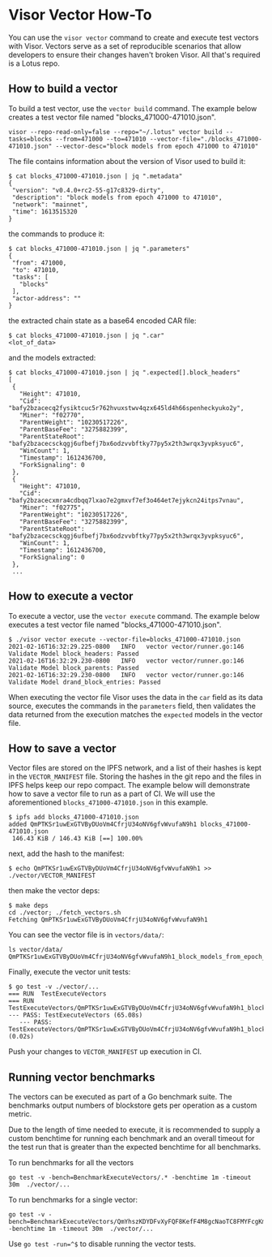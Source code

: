 # Visor Vector How-To
You can use the `visor vector` command to create and execute test vectors with Visor. Vectors serve as a set of reproducible scenarios that allow developers to ensure their changes haven't broken Visor. All that's required is a Lotus repo.

## How to build a vector
To build a test vector, use the `vector build` command. The example below creates a test vector file named "blocks_471000-471010.json".
```
visor --repo-read-only=false --repo="~/.lotus" vector build --tasks=blocks --from=471000 --to=471010 --vector-file="./blocks_471000-471010.json" --vector-desc="block models from epoch 471000 to 471010"
```
The file contains information about the version of Visor used to build it:
```
$ cat blocks_471000-471010.json | jq ".metadata"
{
 "version": "v0.4.0+rc2-55-g17c8329-dirty",
 "description": "block models from epoch 471000 to 471010",
 "network": "mainnet",
 "time": 1613515320
}
```
the commands to produce it:
```
$ cat blocks_471000-471010.json | jq ".parameters"
{
 "from": 471000,
 "to": 471010,
 "tasks": [
   "blocks"
 ],
 "actor-address": ""
}
```
the extracted chain state as a base64 encoded CAR file:
```
$ cat blocks_471000-471010.json | jq ".car"
<lot_of_data>
```
and the models extracted:
```
$ cat blocks_471000-471010.json | jq ".expected[].block_headers"
[
 {
   "Height": 471010,
   "Cid": "bafy2bzacecq2fysiktcuc5r762hvuxstwv4qzx645ld4h66spenheckyuko2y",
   "Miner": "f02770",
   "ParentWeight": "10230517226",
   "ParentBaseFee": "3275882399",
   "ParentStateRoot": "bafy2bzacecsckqgj6ufbefj7bx6odzvvbftky77py5x2th3wrqx3yvpksyuc6",
   "WinCount": 1,
   "Timestamp": 1612436700,
   "ForkSignaling": 0
 },
 {
   "Height": 471010,
   "Cid": "bafy2bzacecxmra4cdbqq7lxao7e2gmxvf7ef3o464et7ejykcn24itps7vnau",
   "Miner": "f02775",
   "ParentWeight": "10230517226",
   "ParentBaseFee": "3275882399",
   "ParentStateRoot": "bafy2bzacecsckqgj6ufbefj7bx6odzvvbftky77py5x2th3wrqx3yvpksyuc6",
   "WinCount": 1,
   "Timestamp": 1612436700,
   "ForkSignaling": 0
 },
 ...
```

## How to execute a vector
To execute a vector, use the `vector execute` command. The example below executes a test vector file named "blocks_471000-471010.json".
```
$ ./visor vector execute --vector-file=blocks_471000-471010.json
2021-02-16T16:32:29.225-0800   INFO   vector vector/runner.go:146 Validate Model block_headers: Passed
2021-02-16T16:32:29.230-0800   INFO   vector vector/runner.go:146 Validate Model block_parents: Passed
2021-02-16T16:32:29.230-0800   INFO   vector vector/runner.go:146 Validate Model drand_block_entries: Passed
```
When executing the vector file Visor uses the data in the `car` field as its data source, executes the commands in the `parameters` field, then validates the data returned from the execution matches the `expected` models in the vector file.

## How to save a vector
Vector files are stored on the IPFS network, and a list of their hashes is kept in the `VECTOR_MANIFEST` file. Storing the hashes in the git repo and the files in IPFS helps keep our repo compact. The example below will demonstrate how to save a vector file to run as a part of CI. We will use the aforementioned `blocks_471000-471010.json` in this example.
```
$ ipfs add blocks_471000-471010.json
added QmPTKSr1uwExGTVByDUoVm4CfrjU34oNV6gfvWvufaN9h1 blocks_471000-471010.json
 146.43 KiB / 146.43 KiB [==] 100.00%
```
next, add the hash to the manifest:
```
$ echo QmPTKSr1uwExGTVByDUoVm4CfrjU34oNV6gfvWvufaN9h1 >> ./vector/VECTOR_MANIFEST
```
then make the vector deps:
```
$ make deps
cd ./vector; ./fetch_vectors.sh
Fetching QmPTKSr1uwExGTVByDUoVm4CfrjU34oNV6gfvWvufaN9h1
 ```
You can see the vector file is in `vectors/data/`:
```
ls vector/data/
QmPTKSr1uwExGTVByDUoVm4CfrjU34oNV6gfvWvufaN9h1_block_models_from_epoch_471000_to_471010.json
```
Finally, execute the vector unit tests:
```
$ go test -v ./vector/...
=== RUN  TestExecuteVectors
=== RUN  TestExecuteVectors/QmPTKSr1uwExGTVByDUoVm4CfrjU34oNV6gfvWvufaN9h1_block_models_from_epoch_471000_to_471010.json
--- PASS: TestExecuteVectors (65.08s)
   --- PASS: TestExecuteVectors/QmPTKSr1uwExGTVByDUoVm4CfrjU34oNV6gfvWvufaN9h1_block_models_from_epoch_471000_to_471010.json (0.02s)
```
Push your changes to `VECTOR_MANIFEST` up execution in CI.


## Running vector benchmarks

The vectors can be executed as part of a Go benchmark suite. The benchmarks output numbers of blockstore gets per operation as a custom metric.

Due to the length of time needed to execute, it is recommended to supply a custom benchtime for running each benchmark and an overall timeout for the test run that is greater than the expected benchtime for all benchmarks.

To run benchmarks for all the vectors

```
go test -v -bench=BenchmarkExecuteVectors/.* -benchtime 1m -timeout 30m  ./vector/...
```

To run benchmarks for a single vector:

```
go test -v -bench=BenchmarkExecuteVectors/QmYhszKDYDFvXyFQF8KefF4M8gcNaoTC8FMYFcgKmfq6pi_miner.* -benchtime 1m -timeout 30m  ./vector/...
```

Use `go test -run=^$` to disable running the vector tests.




